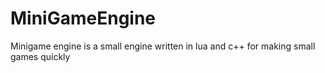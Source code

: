 # MiniGameEngine
Minigame engine is a small engine written in lua and c++ for making small games quickly
